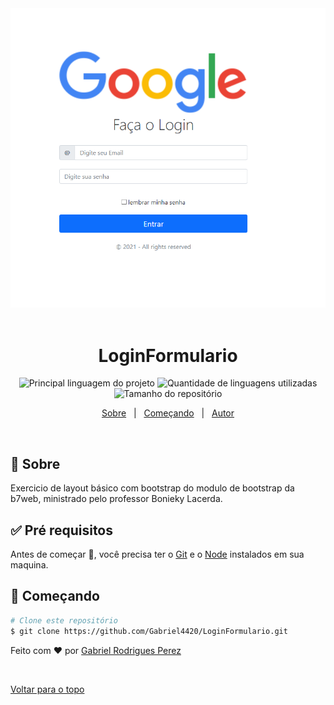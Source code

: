 <div align="center" id="top"> 
  <img src="./src/assets/images/HomeApp.png" alt="LoginFormulario" />
  &#xa0;

</div>

<h1 align="center">LoginFormulario</h1>

<p align="center">
  <img alt="Principal linguagem do projeto" src="https://img.shields.io/github/languages/top/Gabriel4420/LoginFormulario?color=56BEB8">

  <img alt="Quantidade de linguagens utilizadas" src="https://img.shields.io/github/languages/count/Gabriel4420/LoginFormulario?color=56BEB8">

  <img alt="Tamanho do repositório" src="https://img.shields.io/github/repo-size/Gabriel4420/LoginFormulario?color=56BEB8">

</p>

<p align="center">
  <a href="#dart-sobre">Sobre</a> &#xa0; | &#xa0; 
  <a href="#checkered_flag-começando">Começando</a> &#xa0; | &#xa0;
  <a href="https://github.com/Gabriel4420" target="_blank">Autor</a>
</p>

<br>

## :dart: Sobre ##

Exercicio de layout básico com bootstrap do modulo de bootstrap da b7web, ministrado pelo professor Bonieky Lacerda.

## :white_check_mark: Pré requisitos ##

Antes de começar :checkered_flag:, você precisa ter o [Git](https://git-scm.com) e o [Node](https://nodejs.org/en/) instalados em sua maquina.

## :checkered_flag: Começando ##

```bash
# Clone este repositório
$ git clone https://github.com/Gabriel4420/LoginFormulario.git

```
Feito com :heart: por <a href="https://github.com/Gabriel4420" target="_blank">Gabriel Rodrigues Perez</a>

&#xa0;

<a href="#top">Voltar para o topo</a>
